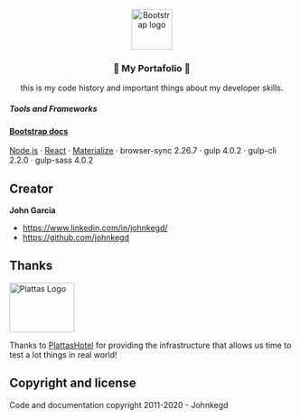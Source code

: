 <p align="center">
  <a href="https://johnkegd.github.io/Portafolio/">
    <img src="https://www.plattas.ch/img/logos/logojk.png" alt="Bootstrap logo" width="72" height="72">
  </a>
</p>

<h3 align="center">&#128188; My Portafolio &#128084;</h3>

<p align="center">
  this is my code history and important things about my developer skills.
  <br>
  <h5>Tools and Frameworks</h5>
  <a href="https://getbootstrap.com/docs/4.4/"><strong>Bootstrap docs</strong></a>
  <br>
  <br>
  <a href="https://nodejs.org/en/">Node.js</a>
  ·
  <a href="https://reactjs.org/">React</a>
  ·
  <a href="https://materializecss.com/">Materialize</a>
  ·
  <a>browser-sync 2.26.7</a>
  ·
  <a>gulp 4.0.2</a>
  ·
  <a>gulp-cli 2.2.0</a>
  ·
  <a>gulp-sass 4.0.2</a>
</p>

## Creator

**John Garcia**

- <https://www.linkedin.com/in/johnkegd/>
- <https://github.com/johnkegd>

## Thanks

<a href="https://www.plattas.ch">
  <img src="https://www.plattas.ch/logos/FFB606-115x88.jpg" alt="Plattas Logo" width="115" height="88">
</a>

Thanks to [PlattasHotel](https://www.plattas.ch) for providing the infrastructure that allows us time to test a lot things in real world!



## Copyright and license

Code and documentation copyright 2011-2020 - Johnkegd
